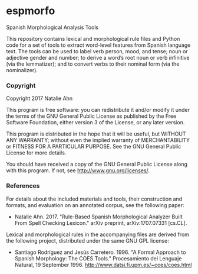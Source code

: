 # espmorfo
Spanish Morphological Analysis Tools

This repository contains lexical and morphological rule files and Python code
for a set of tools to extract word-level features from Spanish language text.
The tools can be used to label verb person, mood, and tense; noun or adjective
gender and number; to derive a word’s root noun or verb infinitive (via the
lemmatizer); and to convert verbs to their nominal form (via the nominalizer).


### Copyright

Copyright 2017 Natalie Ahn

This program is free software: you can redistribute it and/or modify
it under the terms of the GNU General Public License as published by
the Free Software Foundation, either version 3 of the License, or
any later version.

This program is distributed in the hope that it will be useful,
but WITHOUT ANY WARRANTY; without even the implied warranty of
MERCHANTABILITY or FITNESS FOR A PARTICULAR PURPOSE.  See the
GNU General Public License for more details.

You should have received a copy of the GNU General Public License
along with this program.  If not, see <http://www.gnu.org/licenses/>.


### References

For details about the included materials and tools, their construction and
formats, and evaluation on an annotated corpus, see the following paper:

   * Natalie Ahn. 2017. "Rule-Based Spanish Morphological Analyzer Built 
   From Spell Checking Lexicon." arXiv preprint, arXiv:1707.07331 [cs.CL].

Lexical and morphological rules in the accompanying files are derived from
the following project, distributed under the same GNU GPL license:

   * Santiago Rodríguez and Jesús Carretero. 1996. "A Formal Approach to 
   Spanish Morphology: The COES Tools." Procesamiento del Lenguaje Natural, 
   19 September 1996. http://www.datsi.fi.upm.es/~coes/coes.html
